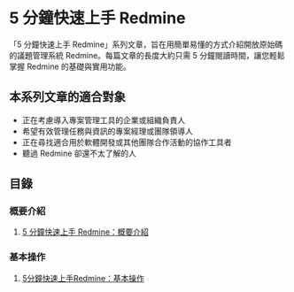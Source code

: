 # 5 分鐘快速上手 Redmine

「5 分鐘快速上手 Redmine」系列文章，旨在用簡單易懂的方式介紹開放原始碼的議題管理系統 Redmine。每篇文章的長度大約只需 5 分鐘閱讀時間，讓您輕鬆掌握 Redmine 的基礎與實用功能。

## 本系列文章的適合對象

* 正在考慮導入專案管理工具的企業或組織負責人
* 希望有效管理任務與資訊的專案經理或團隊領導人
* 正在尋找適合用於軟體開發或其他團隊合作活動的協作工具者
* 聽過 Redmine 卻還不太了解的人

## 目錄

### 概要介紹

1. [5 分鐘快速上手 Redmine：概要介紹](overview.md)

### 基本操作

1. [5分鐘快速上手Redmine：基本操作](quick-start.md)
